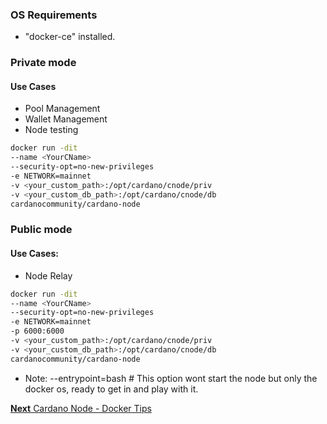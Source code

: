 ### OS Requirements

- "docker-ce" installed.

### Private mode

#### Use Cases

- Pool Management
- Wallet Management
- Node testing

```bash
docker run -dit 
--name <YourCName>
--security-opt=no-new-privileges
-e NETWORK=mainnet 
-v <your_custom_path>:/opt/cardano/cnode/priv
-v <your_custom_db_path>:/opt/cardano/cnode/db
cardanocommunity/cardano-node 
```

### Public mode

#### Use Cases:

- Node Relay

```bash
docker run -dit 
--name <YourCName> 
--security-opt=no-new-privileges
-e NETWORK=mainnet
-p 6000:6000 
-v <your_custom_path>:/opt/cardano/cnode/priv
-v <your_custom_db_path>:/opt/cardano/cnode/db
cardanocommunity/cardano-node 
```

* Note: --entrypoint=bash       # This option wont start the node but only the docker os, ready to get in and play with it.

[**Next** Cardano Node - Docker Tips](docker/tips.md)
